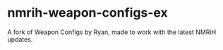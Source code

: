 # nmrih-weapon-configs-ex
A fork of Weapon Configs by Ryan, made to work with the latest NMRiH updates.
